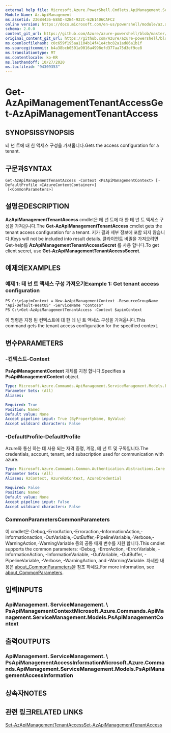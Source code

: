 ```yaml
---
external help file: Microsoft.Azure.PowerShell.Cmdlets.ApiManagement.ServiceManagement.dll-Help.xml
Module Name: Az.ApiManagement
ms.assetid: 236B4436-E8AD-42B4-922C-E2E1406CAFC2
online version: https://docs.microsoft.com/en-us/powershell/module/az.apimanagement/get-azapimanagementtenantaccess
schema: 2.0.0
content_git_url: https://github.com/Azure/azure-powershell/blob/master/src/ApiManagement/ApiManagement/help/Get-AzApiManagementTenantAccess.md
original_content_git_url: https://github.com/Azure/azure-powershell/blob/master/src/ApiManagement/ApiManagement/help/Get-AzApiManagementTenantAccess.md
ms.openlocfilehash: c0c659f195aa1104b14f41e4cbc82a1ad86a1b1f
ms.sourcegitcommit: b4a38bcb0501a9016a4998efd377aa75d3ef9ce8
ms.translationtype: MT
ms.contentlocale: ko-KR
ms.lasthandoff: 10/27/2020
ms.locfileid: "94309353"
---
```

# <span data-ttu-id="25009-101">Get-AzApiManagementTenantAccess</span><span class="sxs-lookup"><span data-stu-id="25009-101">Get-AzApiManagementTenantAccess</span></span>

## <span data-ttu-id="25009-102">SYNOPSIS</span><span class="sxs-lookup"><span data-stu-id="25009-102">SYNOPSIS</span></span>
<span data-ttu-id="25009-103">테 넌 트에 대 한 액세스 구성을 가져옵니다.</span><span class="sxs-lookup"><span data-stu-id="25009-103">Gets the access configuration for a tenant.</span></span>

## <span data-ttu-id="25009-104">구문과</span><span class="sxs-lookup"><span data-stu-id="25009-104">SYNTAX</span></span>

```
Get-AzApiManagementTenantAccess -Context <PsApiManagementContext> [-DefaultProfile <IAzureContextContainer>]
 [<CommonParameters>]
```

## <span data-ttu-id="25009-105">설명은</span><span class="sxs-lookup"><span data-stu-id="25009-105">DESCRIPTION</span></span>
<span data-ttu-id="25009-106">**AzApiManagementTenantAccess** cmdlet은 테 넌 트에 대 한 테 넌 트 액세스 구성을 가져옵니다.</span><span class="sxs-lookup"><span data-stu-id="25009-106">The **Get-AzApiManagementTenantAccess** cmdlet gets the tenant access configuration for a tenant.</span></span>
<span data-ttu-id="25009-107">키가 결과 세부 정보에 포함 되지 않습니다.</span><span class="sxs-lookup"><span data-stu-id="25009-107">Keys will not be included into result details.</span></span> <span data-ttu-id="25009-108">클라이언트 비밀을 가져오려면 Get-help를 **AzApiManagementTenantAccessSecret** 를 사용 합니다.</span><span class="sxs-lookup"><span data-stu-id="25009-108">To get client secret, use **Get-AzApiManagementTenantAccessSecret**.</span></span>

## <span data-ttu-id="25009-109">예제의</span><span class="sxs-lookup"><span data-stu-id="25009-109">EXAMPLES</span></span>

### <span data-ttu-id="25009-110">예제 1: 테 넌 트 액세스 구성 가져오기</span><span class="sxs-lookup"><span data-stu-id="25009-110">Example 1: Get tenant access configuration</span></span>
```
PS C:\>$apimContext = New-AzApiManagementContext -ResourceGroupName "Api-Default-WestUS" -ServiceName "contoso"
PS C:\>Get-AzApiManagementTenantAccess -Context $apimContext
```

<span data-ttu-id="25009-111">이 명령은 지정 된 컨텍스트에 대 한 테 넌 트 액세스 구성을 가져옵니다.</span><span class="sxs-lookup"><span data-stu-id="25009-111">This command gets the tenant access configuration for the specified context.</span></span>

## <span data-ttu-id="25009-112">변수</span><span class="sxs-lookup"><span data-stu-id="25009-112">PARAMETERS</span></span>

### <span data-ttu-id="25009-113">-컨텍스트</span><span class="sxs-lookup"><span data-stu-id="25009-113">-Context</span></span>
<span data-ttu-id="25009-114">**PsApiManagementContext** 개체를 지정 합니다.</span><span class="sxs-lookup"><span data-stu-id="25009-114">Specifies a **PsApiManagementContext** object.</span></span>

```yaml
Type: Microsoft.Azure.Commands.ApiManagement.ServiceManagement.Models.PsApiManagementContext
Parameter Sets: (All)
Aliases:

Required: True
Position: Named
Default value: None
Accept pipeline input: True (ByPropertyName, ByValue)
Accept wildcard characters: False
```

### <span data-ttu-id="25009-115">-DefaultProfile</span><span class="sxs-lookup"><span data-stu-id="25009-115">-DefaultProfile</span></span>
<span data-ttu-id="25009-116">Azure와 통신 하는 데 사용 되는 자격 증명, 계정, 테 넌 트 및 구독입니다.</span><span class="sxs-lookup"><span data-stu-id="25009-116">The credentials, account, tenant, and subscription used for communication with azure.</span></span>

```yaml
Type: Microsoft.Azure.Commands.Common.Authentication.Abstractions.Core.IAzureContextContainer
Parameter Sets: (All)
Aliases: AzContext, AzureRmContext, AzureCredential

Required: False
Position: Named
Default value: None
Accept pipeline input: False
Accept wildcard characters: False
```

### <span data-ttu-id="25009-117">CommonParameters</span><span class="sxs-lookup"><span data-stu-id="25009-117">CommonParameters</span></span>
<span data-ttu-id="25009-118">이 cmdlet은-Debug,-ErrorAction,-Erroraction,-InformationAction,-Informationaction,-OutVariable,-OutBuffer,-PipelineVariable,-Verbose,-WarningAction,-WarningVariable 등의 공통 매개 변수를 지원 합니다.</span><span class="sxs-lookup"><span data-stu-id="25009-118">This cmdlet supports the common parameters: -Debug, -ErrorAction, -ErrorVariable, -InformationAction, -InformationVariable, -OutVariable, -OutBuffer, -PipelineVariable, -Verbose, -WarningAction, and -WarningVariable.</span></span> <span data-ttu-id="25009-119">자세한 내용은 [about_CommonParameters](http://go.microsoft.com/fwlink/?LinkID=113216)을 참조 하세요.</span><span class="sxs-lookup"><span data-stu-id="25009-119">For more information, see [about_CommonParameters](http://go.microsoft.com/fwlink/?LinkID=113216).</span></span>

## <span data-ttu-id="25009-120">입력</span><span class="sxs-lookup"><span data-stu-id="25009-120">INPUTS</span></span>

### <span data-ttu-id="25009-121">ApiManagement. ServiceManagement. \ PsApiManagementContext</span><span class="sxs-lookup"><span data-stu-id="25009-121">Microsoft.Azure.Commands.ApiManagement.ServiceManagement.Models.PsApiManagementContext</span></span>

## <span data-ttu-id="25009-122">출력</span><span class="sxs-lookup"><span data-stu-id="25009-122">OUTPUTS</span></span>

### <span data-ttu-id="25009-123">ApiManagement. ServiceManagement. \ PsApiManagementAccessInformation</span><span class="sxs-lookup"><span data-stu-id="25009-123">Microsoft.Azure.Commands.ApiManagement.ServiceManagement.Models.PsApiManagementAccessInformation</span></span>

## <span data-ttu-id="25009-124">상속자</span><span class="sxs-lookup"><span data-stu-id="25009-124">NOTES</span></span>

## <span data-ttu-id="25009-125">관련 링크</span><span class="sxs-lookup"><span data-stu-id="25009-125">RELATED LINKS</span></span>

[<span data-ttu-id="25009-126">Set-AzApiManagementTenantAccess</span><span class="sxs-lookup"><span data-stu-id="25009-126">Set-AzApiManagementTenantAccess</span></span>](./Set-AzApiManagementTenantAccess.md)


